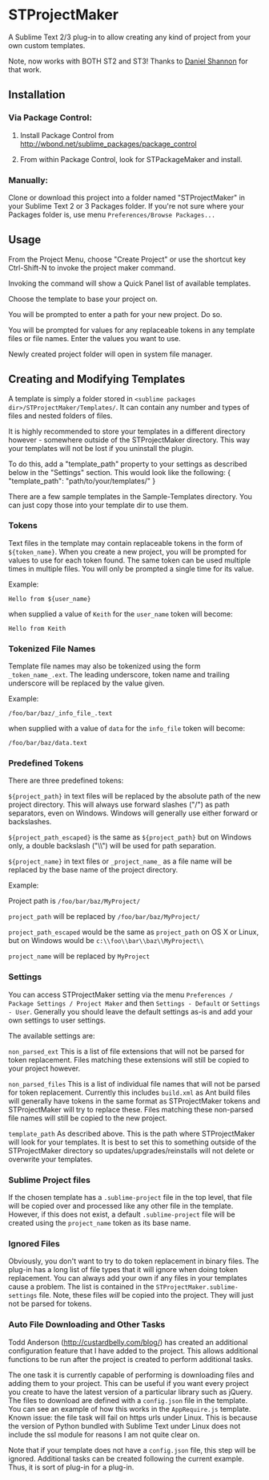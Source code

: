 STProjectMaker
===================

A Sublime Text 2/3 plug-in to allow creating any kind of project from your own custom templates. 

Note, now works with BOTH ST2 and ST3! Thanks to [Daniel Shannon](https://github.com/phyllisstein) for that work.

## Installation

### Via Package Control:

1. Install Package Control from http://wbond.net/sublime_packages/package_control

2. From within Package Control, look for STPackageMaker and install.

### Manually:

Clone or download this project into a folder named "STProjectMaker" in your Sublime Text 2 or 3 Packages folder. If you're not sure where your Packages folder is, use menu `Preferences/Browse Packages...`

## Usage

From the Project Menu, choose "Create Project" or use the shortcut key Ctrl-Shift-N to invoke the project maker command.

Invoking the command will show a Quick Panel list of available templates.

Choose the template to base your project on.

You will be prompted to enter a path for your new project. Do so.

You will be prompted for values for any replaceable tokens in any template files or file names. Enter the values you want to use.

Newly created project folder will open in system file manager.

## Creating and Modifying Templates

A template is simply a folder stored in `<sublime packages dir>/STProjectMaker/Templates/`. It can contain any number and types of files and nested folders of files.

It is highly recommended to store your templates in a different directory however - somewhere outside of the STProjectMaker directory. This way your templates will not be lost if you uninstall the plugin.

To do this, add a "template_path" property to your settings as described below in the "Settings" section. This would look like the following:
	{
		"template_path": "path/to/your/templates/"
	}
	
There are a few sample templates in the Sample-Templates directory. You can just copy those into your template dir to use them.

### Tokens

Text files in the template may contain replaceable tokens in the form of `${token_name}`. When you create a new project, you will be prompted for values to use for each token found. The same token can be used multiple times in multiple files. You will only be prompted a single time for its value.

Example:

	Hello from ${user_name}

when supplied a value of `Keith` for the `user_name` token will become:

	Hello from Keith

### Tokenized File Names

Template file names may also be tokenized using the form `_token_name_.ext`. The leading underscore, token name and trailing underscore will be replaced by the value given.

Example:

	/foo/bar/baz/_info_file_.text

when supplied with a value of `data` for the `info_file` token will become:

	/foo/bar/baz/data.text

### Predefined Tokens

There are three predefined tokens:

`${project_path}` in text files will be replaced by the absolute path of the new project directory. This will always use forward slashes ("/") as path separators, even on Windows. Windows will generally use either forward or backslashes.

`${project_path_escaped}` is the same as `${project_path}` but on Windows only, a double backslash ("\\\\") will be used for path separation.

`${project_name}` in text files or `_project_name_` as a file name will be replaced by the base name of the project directory.

Example:

Project path is `/foo/bar/baz/MyProject/`

`project_path` will be replaced by `/foo/bar/baz/MyProject/`

`project_path_escaped` would be the same as `project_path` on OS X or Linux, but on Windows would be `c:\\foo\\bar\\baz\\MyProject\\`

`project_name` will be replaced by `MyProject`

### Settings

You can access STProjectMaker setting via the menu `Preferences / Package Settings / Project Maker` and then `Settings - Default` or `Settings - User`. Generally you should leave the default settings as-is and add your own settings to user settings.

The available settings are:

`non_parsed_ext` This is a list of file extensions that will not be parsed for token replacement. Files matching these extensions will still be copied to your project however.

`non_parsed_files` This is a list of individual file names that will not be parsed for token replacement. Currently this includes `build.xml` as Ant build files will generally have tokens in the same format as STProjectMaker tokens and STProjectMaker will try to replace these. Files matching these non-parsed file names will still be copied to the new project.

`template_path` As described above. This is the path where STProjectMaker will look for your templates. It is best to set this to something outside of the STProjectMaker directory so updates/upgrades/reinstalls will not delete or overwrite your templates.

### Sublime Project files

If the chosen template has a `.sublime-project` file in the top level, that file will be copied over and processed like any other file in the template. However, if this does not exist, a default `.sublime-project` file will be created using the `project_name` token as its base name. 

### Ignored Files

Obviously, you don't want to try to do token replacement in binary files. The plug-in has a long list of file types that it will ignore when doing token replacement. You can always add your own if any files in your templates cause a problem. The list is contained in the `STProjectMaker.sublime-settings` file. Note, these files _will_ be copied into the project. They will just not be parsed for tokens.

### Auto File Downloading and Other Tasks

Todd Anderson (http://custardbelly.com/blog/) has created an additional configuration feature that I have added to the project. This allows additional functions to be run after the project is created to perform additional tasks. 

The one task it is currently capable of performing is downloading files and adding them to your project. This can be useful if you want every project you create to have the latest version of a particular library such as jQuery. The files to download are defined with a `config.json` file in the template. You can see an example of how this works in the `AppRequire.js` template. Known issue: the file task will fail on https urls under Linux. This is because the version of Python bundled with Sublime Text under Linux does not include the ssl module for reasons I am not quite clear on.

Note that if your template does not have a `config.json` file, this step will be ignored. Additional tasks can be created following the current example. Thus, it is sort of plug-in for a plug-in.
